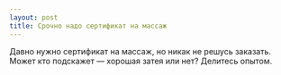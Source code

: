 ```yaml
---
layout: post 
title: Срочно надо сертификат на массаж 
--- 
```

Давно нужно сертификат на массаж, но никак не решусь заказать. Может кто подскажет — хорошая затея или нет? Делитесь опытом.
